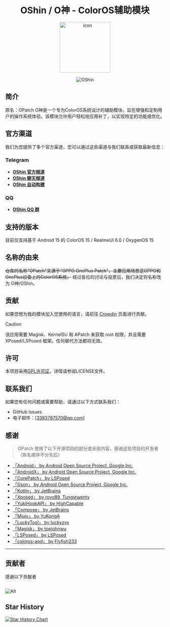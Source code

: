 <div align="center">

# OShin / O神 - ColorOS辅助模块

<img src="https://github.com/suqi8/OPatch/blob/e9cb9e2af53b728e5e2d2d00429a90f10a3384dc/app/src/main/ic_launcher1-playstore.png?raw=true" width="160" height="160" style="display: block; margin: 0 auto;" alt="icon">

![OShin](https://socialify.git.ci/suqi8/OPatch/image?font=Rokkitt&forks=1&issues=1&language=1&name=1&owner=1&pattern=Brick%20Wall&pulls=1&stargazers=1&theme=Auto)

</div>

## 简介
原名：OPatch
O神是一个专为ColorOS系统设计的辅助模块，旨在增强和定制用户的操作系统体验。该模块允许用户轻松地应用补丁，以实现特定的功能或优化。

## 官方渠道

我们为您提供了多个官方渠道，您可以通过这些渠道与我们联系或获取最新信息：

### Telegram

- **[OShin 官方频道](https://t.me/OPatchA)**
- **[OShin 聊天频道](https://t.me/OPatchB)**
- **[OShin 自动构建](https://t.me/OPatchC)**

### QQ

- **[OShin QQ 群](http://qm.qq.com/cgi-bin/qm/qr?_wv=1027&k=dbP78P2qCYuR2RxGtwmwCrlMCsh2MB2N&authKey=uTkJAGf0gg7%2Fx%2B3OBPrf%2F%2FnyZY2ntPNvnz6%2BTUo%2BHa0Pe%2F%2FqtXvK%2BSJ3%2B4PS0zbO&noverify=0&group_code=740266099)**

## 支持的版本
目前仅支持基于 Android 15 的 ColorOS 15 / RealmeUI 6.0 / OxygenOS 15

## 名称的由来
~~仓库的名称"OPatch"来源于"OPPO OnePlus Patch"，主要应用场景是OPPO和OnePlus设备上的ColorOS系统。~~
经过各位的讨论与投票后，我们决定将名称改为 O神/OShin。

## 贡献
如果您想为我的模块加入您使用的语言，请前往 [Crowdin](https://zh.crowdin.com/project/opatch) 页面进行贡献。

> [!CAUTION]
>
> 该应用需要 Magisk、KernelSU 和 APatch 来获取 root 权限，并且需要 XPosed/LSPosed 框架。任何替代方法都将无效。

## 许可
本项目采用[GPL许可证](LICENSE)，详情请参阅LICENSE文件。

## 联系我们
如果您有任何问题或需要帮助，请通过以下方式联系我们：
- GitHub Issues
- 电子邮件：[3383787570@qq.com]

## 感谢

> OPatch 使用了以下开源项目的部分或全部内容，感谢这些项目的开发者（排名顺序不分先后）

- [「Android」 by Android Open Source Project, Google Inc.](https://source.android.google.cn/license)
- [「AndroidX」 by Android Open Source Project, Google Inc.](https://github.com/androidx/androidx)
- [「CorePatch」 by LSPosed](https://github.com/LSPosed/CorePatch)
- [「Gson」 by Android Open Source Project, Google Inc.](https://github.com/google/gson)
- [「Kotlin」 by JetBrains](https://github.com/JetBrains/kotlin)
- [「Xposed」 by rovo89, Tungstwenty](https://github.com/rovo89/XposedBridge)
- [「YukiHookAPI」 by HighCapable](https://github.com/HighCapable/YukiHookAPI)
- [「Compose」 by JetBrains](https://github.com/JetBrains/compose)
- [「Miuix」 by YuKongA](https://github.com/miuix-kotlin-multiplatform/miuix)
- [「LuckyTool」 by luckyzyx](https://github.com/Xposed-Modules-Repo/com.luckyzyx.luckytool)
- [「Magisk」 by topjohnwu](https://github.com/topjohnwu/Magisk)
- [「LSPosed」 by LSPosed](https://github.com/LSPosed/LSPosed)
- [「coloros-aod」 by Flyfish233](https://github.com/Flyfish233/coloros-aod)

---

## 贡献者

感谢以下贡献者

<a href="https://github.com/suqi8/OPatch/graphs/contributors">
  <img src="https://contrib.rocks/image?repo=suqi8/OPatch"  alt=""/>
</a>


![Alt](https://repobeats.axiom.co/api/embed/076d597ede41432208435f233d18cb20052fb90a.svg "Repobeats analytics image")

## Star History

[![Star History Chart](https://api.star-history.com/svg?repos=suqi8/OPatch&type=Date)](https://star-history.com/#ikechan8370/chatgpt-plugin&Date)

